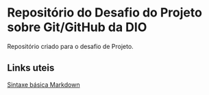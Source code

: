 # Repositório do Desafio do Projeto sobre Git/GitHub da DIO 

Repositório criado para o desafio de Projeto.

## Links uteis
[Sintaxe básica Markdown](https://www.markdownguide.org/)
